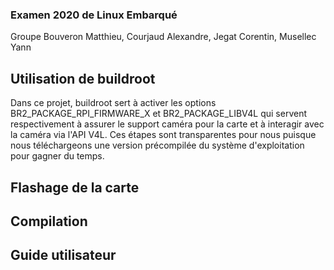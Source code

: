 ### Examen 2020 de Linux Embarqué
Groupe Bouveron Matthieu, Courjaud Alexandre, Jegat Corentin, Musellec Yann 

## Utilisation de buildroot  
Dans ce projet, buildroot sert à activer les options BR2_PACKAGE_RPI_FIRMWARE_X et BR2_PACKAGE_LIBV4L qui servent respectivement à assurer le support caméra pour la carte et à interagir avec la caméra via l'API V4L. Ces étapes sont transparentes pour nous puisque nous téléchargeons une version précompilée du système d'exploitation pour gagner du temps.

## Flashage de la carte  


## Compilation

## Guide utilisateur

